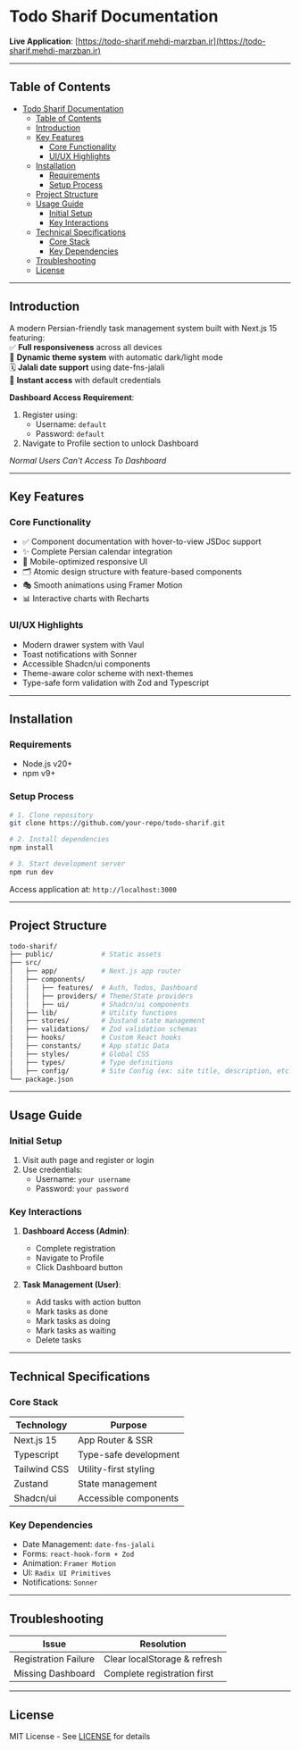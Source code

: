# Todo Sharif Documentation

**Live Application**: [https://todo-sharif.mehdi-marzban.ir](https://todo-sharif.mehdi-marzban.ir)  

---

## Table of Contents  
- [Todo Sharif Documentation](#todo-sharif-documentation)
  - [Table of Contents](#table-of-contents)
  - [Introduction](#introduction)
  - [Key Features](#key-features)
    - [Core Functionality](#core-functionality)
    - [UI/UX Highlights](#uiux-highlights)
  - [Installation](#installation)
    - [Requirements](#requirements)
    - [Setup Process](#setup-process)
  - [Project Structure](#project-structure)
  - [Usage Guide](#usage-guide)
    - [Initial Setup](#initial-setup)
    - [Key Interactions](#key-interactions)
  - [Technical Specifications](#technical-specifications)
    - [Core Stack](#core-stack)
    - [Key Dependencies](#key-dependencies)
  - [Troubleshooting](#troubleshooting)
  - [License](#license)

---

## Introduction  

A modern Persian-friendly task management system built with Next.js 15 featuring:  
✅ **Full responsiveness** across all devices  
🎨 **Dynamic theme system** with automatic dark/light mode  
🗓️ **Jalali date support** using date-fns-jalali  
🔐 **Instant access** with default credentials  

**Dashboard Access Requirement**:  

1. Register using:  
   - Username: `default`  
   - Password: `default`  
2. Navigate to Profile section to unlock Dashboard  

*Normal Users Can't Access To Dashboard*

---

## Key Features  

### Core Functionality

- ✅ Component documentation with hover-to-view JSDoc support
- ✨ Complete Persian calendar integration  
- 📱 Mobile-optimized responsive UI  
- 🗂️ Atomic design structure with feature-based components  
- 🎭 Smooth animations using Framer Motion  
- 📊 Interactive charts with Recharts  

### UI/UX Highlights

- Modern drawer system with Vaul  
- Toast notifications with Sonner  
- Accessible Shadcn/ui components  
- Theme-aware color scheme with next-themes  
- Type-safe form validation with Zod and Typescript
  
---

## Installation

### Requirements

- Node.js v20+  
- npm v9+  

### Setup Process

```bash
# 1. Clone repository
git clone https://github.com/your-repo/todo-sharif.git

# 2. Install dependencies
npm install

# 3. Start development server
npm run dev
```

Access application at: `http://localhost:3000`

---

## Project Structure

```bash
todo-sharif/
├── public/            # Static assets
├── src/
│   ├── app/           # Next.js app router
│   ├── components/    
│   │   ├── features/  # Auth, Todos, Dashboard
│   │   ├── providers/ # Theme/State providers
│   │   ├── ui/        # Shadcn/ui components
│   ├── lib/           # Utility functions
│   ├── stores/        # Zustand state management
│   ├── validations/   # Zod validation schemas
│   ├── hooks/         # Custom React hooks  
│   ├── constants/     # App static Data  
│   ├── styles/        # Global CSS
│   ├── types/         # Type definitions
│   ├── config/        # Site Config (ex: site title, description, etc.)
└── package.json
```

---

## Usage Guide

### Initial Setup

1. Visit auth page and register or login
2. Use credentials:  
   - Username: `your username`  
   - Password: `your password`  

### Key Interactions

1. **Dashboard Access (Admin)**:  
   - Complete registration  
   - Navigate to Profile  
   - Click Dashboard button  

2. **Task Management (User)**:  
   - Add tasks with action button  
   - Mark tasks as done
   - Mark tasks as doing
   - Mark tasks as waiting
   - Delete tasks
---

## Technical Specifications

### Core Stack

| Technology | Purpose |  
|------------|---------|  
| Next.js 15 | App Router & SSR |  
| Typescript | Type-safe development |  
| Tailwind CSS | Utility-first styling |  
| Zustand | State management |  
| Shadcn/ui | Accessible components |  

### Key Dependencies

- Date Management: `date-fns-jalali`  
- Forms: `react-hook-form + Zod`  
- Animation: `Framer Motion`  
- UI: `Radix UI Primitives`  
- Notifications: `Sonner`  

---

## Troubleshooting

| Issue | Resolution |  
|-------|------------|  
| Registration Failure | Clear localStorage & refresh |  
| Missing Dashboard | Complete registration first |  

---

## License  

MIT License - See [LICENSE](LICENSE) for details  
